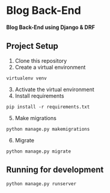 # Blog Back-End

**Blog Back-End using Django & DRF**

## Project Setup

1. Clone this repository
2. Create a virtual environment

```
virtualenv venv
```

3. Activate the virtual environment
4. Install requirements

```
pip install -r requirements.txt
```

5. Make migrations

```
python manage.py makemigrations
```

6. Migrate

```
python manage.py migrate
```

## Running for development

```
python manage.py runserver
```